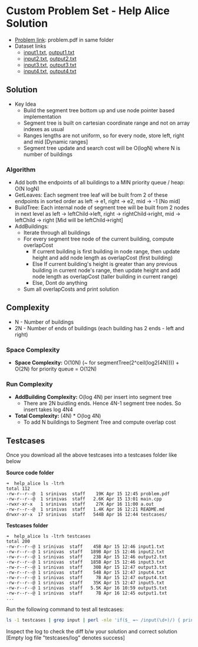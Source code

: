 
# Custom Problem Set - Help Alice Solution

* [Problem link](problem.pdf): problem.pdf in same folder
* Dataset links
	* [input1.txt](https://gist.githubusercontent.com/kidambisrinivas/f3a5a82aa9c62eed4d36ffbdab3ac670/raw/83030c0e7e00d67a96528c2d5ea973b5d4849293/newyork_input1.txt), [output1.txt](https://gist.githubusercontent.com/kidambisrinivas/d8dc2fb43ee8c26cb49080ead6bf40bb/raw/81dfdd223eb6a23ef9d4bc3457c3c8dcdcba76cf/newyork_output1.txt)
	* [input2.txt](https://gist.githubusercontent.com/kidambisrinivas/8d352b840c972fd273a843f35806440f/raw/c7d41bc7c0de7a4dced69883028940c4b1985e75/newyork_input2.txt), [output2.txt](https://gist.githubusercontent.com/kidambisrinivas/83db8c6a00d76d1ad687decc1c72c352/raw/be3e90f89fa59f81af9de5c472b9bae9d9321ef9/newyork_output2.txt)
	* [input3.txt](https://gist.githubusercontent.com/kidambisrinivas/68c19e8598a52b25df69ac46e2824878/raw/ea8b0a2947da061671fb18952b232a348bcbc841/newyork_input3.txt), [output3.txt](https://gist.githubusercontent.com/kidambisrinivas/6c932253c4a878750ddb8610ac1bc669/raw/a662241216c530621c906d3683d53222beed723e/newyork_output3.txt)
	* [input4.txt](https://gist.githubusercontent.com/kidambisrinivas/aff2c6997150015395028e23a57da5cf/raw/c31149962f23ded9f72f10327702f4501184c826/newyork_input4.txt), [output4.txt](https://gist.githubusercontent.com/kidambisrinivas/d51df4adaeb82cef8e66667879528668/raw/0360d25aec733b28de981a9e88d116b99f80004e/newyork_output4.txt)

## Solution

* Key Idea
	* Build the segment tree bottom up and use node pointer based implementation
	* Segment tree is built on cartesian coordinate range and not on array indexes as usual
	* Ranges lengths are not uniform, so for every node, store left, right and mid [Dynamic ranges]
	* Segment tree update and search cost will be O(logN) where N is number of buildings

### Algorithm

* Add both the endpoints of all buildings to a MIN priority queue / heap: O(N logN)
* GetLeaves: Each segment tree leaf will be built from 2 of these endpoints in sorted order as left -> e1, right -> e2, mid -> -1 [No mid]
* BuildTree: Each internal node of segment tree will be built from 2 nodes in next level as left -> leftChild->left, right -> rightChild->right, mid -> leftChild -> right [Mid will be leftChild->right]
* AddBuildings: 
	* Iterate through all buildings
	* For every segment tree node of the current building, compute overlapCost
		* If current building is first building in node range, then update height and add node length as overlapCost (first building)
		* Else If current building's height is greater than any previous building in current node's range, then update height and add node length as overlapCost (taller building in current range)
		* Else, Dont do anything
	* Sum all overlapCosts and print solution

## Complexity

* N - Number of buildings
* 2N - Number of ends of buildings (each building has 2 ends - left and right)

### Space Complexity

* **Space Complexity:** O(10N) (~ for segmentTree(2^ceil(log2(4N)))) + O(2N) for priority queue = O(12N)

### Run Complexity 

* **AddBuilding Complexity:** O(log 4N) per insert into segment tree
	* There are 2N buidling ends. Hence 4N-1 segment tree nodes. So insert takes log 4N4
* **Total Complexity:** (4N) * O(log 4N)
	* To add N buildings to Segment Tree and compute overlap cost

## Testcases

Once you download all the above testcases into a testcases folder like below

**Source code folder**

```
➜  help_alice ls -ltrh
total 112
-rw-r--r--@  1 srinivas  staff    19K Apr 15 12:45 problem.pdf
-rw-r--r--@  1 srinivas  staff   2.6K Apr 15 13:01 main.cpp
-rwxr-xr-x   1 srinivas  staff    27K Apr 16 11:00 a.out
-rw-r--r--@  1 srinivas  staff   1.4K Apr 16 12:21 README.md
drwxr-xr-x  17 srinivas  staff   544B Apr 16 12:44 testcases/
```

**Testcases folder**

```
➜  help_alice ls -ltrh testcases
total 200
-rw-r--r--@ 1 srinivas  staff    45B Apr 15 12:46 input1.txt
-rw-r--r--@ 1 srinivas  staff   189B Apr 15 12:46 input2.txt
-rw-r--r--@ 1 srinivas  staff    23B Apr 15 12:46 output2.txt
-rw-r--r--@ 1 srinivas  staff   185B Apr 15 12:46 input3.txt
-rw-r--r--@ 1 srinivas  staff    30B Apr 15 12:47 output3.txt
-rw-r--r--@ 1 srinivas  staff    54B Apr 15 12:47 input4.txt
-rw-r--r--@ 1 srinivas  staff     7B Apr 15 12:47 output4.txt
-rw-r--r--@ 1 srinivas  staff    35K Apr 15 12:47 input5.txt
-rw-r--r--@ 1 srinivas  staff   5.5K Apr 16 10:59 output5.txt
-rw-r--r--@ 1 srinivas  staff     7B Apr 16 12:45 output1.txt
...
```

Run the following command to test all testcases:

```bash
ls -1 testcases | grep input | perl -nle 'if($_ =~ /input(\d+)/) { print $1; }' | xargs -I % bash -c 'time ./a.out < testcases/input%.txt > testcases/myoutput%.txt; diff -w testcases/output%.txt testcases/myoutput%.txt' > testcases/log
```

Inspect the log to check the diff b/w your solution and correct solution [Empty log file "testcases/log" denotes success]

